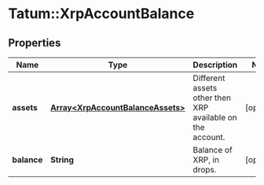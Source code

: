# Tatum::XrpAccountBalance

## Properties
Name | Type | Description | Notes
------------ | ------------- | ------------- | -------------
**assets** | [**Array&lt;XrpAccountBalanceAssets&gt;**](XrpAccountBalanceAssets.md) | Different assets other then XRP available on the account. | [optional] 
**balance** | **String** | Balance of XRP, in drops. | [optional] 


